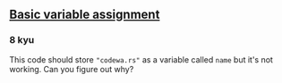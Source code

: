 <h2><a href=https://www.codewars.com/kata/50ee6b0bdeab583673000025/train/csharp target="_blank">Basic variable assignment</a></h2><h3>8 kyu</h3><p>This code should store <code>"codewa.rs"</code> as a variable called <code>name</code> but it's not working. Can you figure out why?</p>